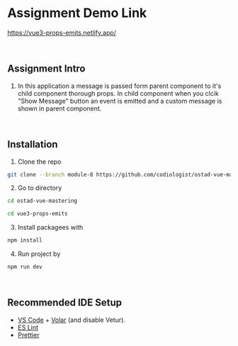 # Assignment Demo Link 
https://vue3-props-emits.netlify.app/

<br/>

## Assignment Intro
1. In this application a message is passed form parent component to it's child component thorough props. In child component when you clcik "Show Message" button an event is emitted and a custom message is shown in parent component.

<br/>

## Installation

1. Clone the repo

```sh
git clone --branch module-8 https://github.com/codiologist/ostad-vue-mastering.git
```

2. Go to directory
```sh
cd ostad-vue-mastering
```
```sh
cd vue3-props-emits
```

3. Install packagees with
```sh
npm install
```

4. Run project by
```sh
npm run dev
```

<br/>


## Recommended IDE Setup

- [VS Code](https://code.visualstudio.com/) + [Volar](https://marketplace.visualstudio.com/items?itemName=Vue.volar) (and disable Vetur).
- [ES Lint](https://eslint.org/)
- [Prettier](https://prettier.io/)
